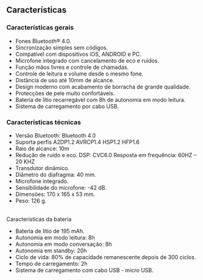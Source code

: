## Características


### Características gerais

- Fones Bluetooth® 4.0.
- Sincronização simples sem códigos.
- Compatível com dispositivos iOS, ANDROID e PC.
- Microfone integrado com cancelamento de eco e ruídos.
- Função mãos livres e controle de chamadas.
- Controle de leitura e volume desde o mesmo fone.
- Distância de uso até 10mm de alcance.
- Design moderno com acabamento de borracha de grande qualidade.
- Protecções de pele muito confortáveis.
- Bateria de lítio recarregável com 8h de autonomia em modo leitura.
- Sistema de carregamento por cabo USB.


### Características técnicas

- Versão Bluetooth: Bluetooth 4.0
- Suporta perfis A2DP1.2 AVRCP1.4 HSP1.2 HFP1.6
- Raio de alcance: 10m
- Redução de ruído e eco. DSP: CVC6.0
Resposta em frequência: 60HZ – 20 KHZ
- Transdutor dinâmico.
- Diâmetro do diafragma: 40 mm.
- Microfone integrado.
- Sensibilidade do microfone: -42 dB.
- Dimensões: 170 x 165 x 53 mm.
- Peso: 126 g.

<br/>
Características da bateria<br/>

- Bateria de lítio de 195 mAh.
- Autonomia em modo leitura: 8h
- Autonomia em modo conversação: 8h
- Autonomia em standby: 20h
- Ciclo de vida: 80% de capacidade remanescente depois de 300 ciclos.
- Tempo de carregamento: 2h
- Sistema de carregamento com cabo USB - micro USB.
